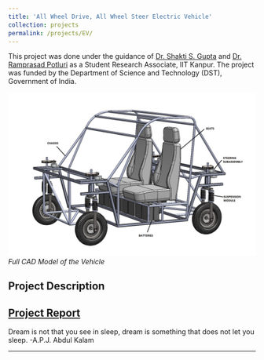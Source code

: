 ```yaml
---
title: 'All Wheel Drive, All Wheel Steer Electric Vehicle'
collection: projects
permalink: /projects/EV/
---
```


This project was done under the guidance of [Dr. Shakti S. Gupta](http://home.iitk.ac.in/~ssgupta/) and [Dr. Ramprasad Potluri](http://home.iitk.ac.in/~potluri/) as a Student Research Associate, IIT Kanpur. The project was funded by the Department of Science and Technology (DST), Government of India.

![EV_CAD](/images/ev_assem.jpg)
*Full CAD Model of the Vehicle*

Project Description
---

[Project Report](http://exampleurl.com)
---

Dream is not that you see in sleep, dream is something that does not let you sleep. -A.P.J. Abdul Kalam

---
